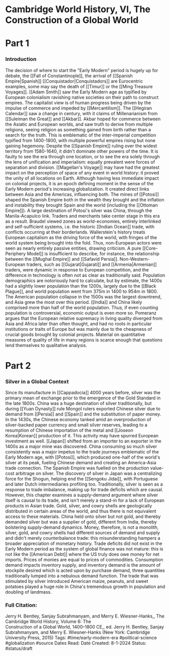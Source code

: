 # Cambridge World History, VI, The Construction of a Global World

# Part 1
### Introduction
The decision of where to start the "Early Modern" period is hugely up for debate, the [[Fall of Constantinople]], the arrival of [[Spanish Empire|Spanish]] [[Conquistador|Conquistadors]] are Eurocentric examples, some may say the death of [[Timur]] or the [[Ming Treasure Voyages]]. [[Adam Smith]] saw the Early Modern age as typified by European colonialism ravishing native societies on their path to construct empires. The capitalist view is of human progress being driven by the impulse of commerce and impeded by [[Mercantilism]]. The [[Hegiran Calendar]] saw a change in century, with it claims of Millenarianism from [[Suleiman the Great]] and [[Akbar]]. Akbar hoped for commerce between the Asiatic and European worlds, and saw truth to derive from multiple religions, seeing religion as something gained from birth rather than a search for the truth. This is emblematic of the inter-imperial competition typified from 1400-1800, with multiple powerful empires rising but none gaining hegemony. Despite the [[Spanish Empire]] ruling over the widest territory from 1580-1640, it didn't dominate other powers of the time. It is faulty to see the era through one location, or to see the era solely through the lens of unification and imperialism: equally prevalent were forces of separation and division.
[[Magellan's Voyage]] may have had the greatest impact on the perception of space of any event in world history: it proved the unity of all locations on Earth. Although having less immediate impact on colonial projects, it is an epoch defining moment in the sense of the Early Modern period's increasing globalization. It created direct links between Asia and the Americas, influencing both. The mines of [[Potosi]] shaped the Spanish Empire both in the wealth they brought and the inflation and instability they brought Spain and the world (including the [[Ottoman Empire]]). A large destination of Potosi's silver was China, through the Manila-Acapulco link. Traders and merchants take center stage in this era as a result. Braudel viewed zones as world-economies, entirely interlinked and self-sufficient systems, i.e. the historic [[Indian Ocean]] trade, with conflicts occurring at their borderlands. Wallerstein's history treats European capitalism as the driving force of the world, with fringes of the world system being brought into the fold. Thus, non-European actors were seen as nearly entirely passive entities, drawing criticism. A pure [[Core-Periphery Model]] is insufficient to describe, for instance, the relationship between the [[Mughal Empire]] and [[Safavid Persia]]. Non-Western-European traders, such as [[Gujarat|Gujarati]] and [[Armenia|Armenian]] traders, were dynamic in response to European competition, and the difference in technology is often not as clear as traditionally said.
Population demographics are notoriously hard to calculate, but by estimate, the 1400s had a slightly lower population than the 1200s, largely due to the [[Black Plague]], and world population went from 375m in 1400 to 954m in 1800. The American population collapse in the 1500s was the largest downtrend, and Asia grew the most over this period. [[India]] and China likely comprised more than half of the world population. Thus, if even counting population is controversial, economic output is even more so. Pomeranz argues that the European relative supremacy in living quality diverged from Asia and Africa later than often thought, and had no roots in particular institutions or traits of Europe but was mainly due to the cheapness of crucial goods brought by colonial projects. Material on quantitative measures of quality of life in many regions is scarce enough that questions lend themselves to qualitative analysis.

# Part 2
### Silver in a Global Context
Since its manufacture in [[Cappadocia]] 4000 years before, silver was the primary mean of exchange prior to the emergence of the Gold Standard in the late 1800s. China was a huge destination of silver traditionally, but during [[Yuan Dynasty]] rule Mongol rulers exported Chinese silver due to demand from [[Persia]] and [[Spain]] and the substitution of paper money. In the 1430s, the Chinese economy tanked amid an overproduction of silver-backed paper currency and small silver reserves, leading to a resumption of Chinese importation of the metal and [[Joseon Korea|Korean]] production of it. This activity may have spurred European investment as well. [[Japan]] shifted from an importer to an exporter in the 1400s as a major mine was discovered. China consuming so much silver consistently was a major impetus to the trade journeys emblematic of the Early Modern age, with [[Potosi]], which produced one-half of the world's silver at its peak, fueling Chinese demand and creating an America-Asia trade connection. The Spanish Empire was fuelled on the production value-cost arbitrage on silver. The discovery of silver in Japan was a centralizing force for the Shogun, helping end the [[Sengoku Jidai]], with Portuguese and later Dutch intermediaries profiting too. Traditionally, silver is seen as a response to trade imbalance, making up for trade deficits which are causal. However, this chapter examines a supply-demand argument where silver itself is causal to its trade, and isn't merely a stand-in for a lack of European products in Asian trade. Gold, silver, and cowry shells are geologically distributed in certain areas of the world, and thus there is not equivalent access to these materials. China held onto silver but not gold, and thereby demanded silver but was a supplier of gold, different from India, thereby bolstering supply-demand dynamics. Money, therefore, is not a monolith, silver, gold, and cowry shells had different sources of demand and supply and didn't merely counterbalance trade: this misunderstanding hampers a broader appreciation of monetary history. Trade deficits did not exist in the Early Modern period as the system of global finance was not mature: this is not like the [[American Debt]] where the US truly does owe money for net imports. Prices of monies are equal to prices of commodities. Consumption demand impacts inventory supply, and inventory demand is the amount of stockpile desired which is acted upon by purchase demand, three quantities traditionally lumped into a nebulous demand function. The trade that was stimulated by silver introduced American maize, peanuts, and sweet potatoes played a huge role in China's tremendous growth in population and doubling of landmass.

### Full Citation:
Jerry H. Bentley, Sanjay Subrahmanyam, and Merry E. Wiesner-Hanks,, The Cambridge World History, Volume 6: The  
Construction of a Global World, 1400–1800 CE,, ed. Jerry H.  Bentley, Sanjay Subrahmanyam, and Merry E. Wiesner-Hanks (New York: Cambridge University Press, 2015)
Tags:  #time/early-modern-era #political-science #globalization #source
Dates Read:
Date Created: 8-1-2024
Status: #status/draft
